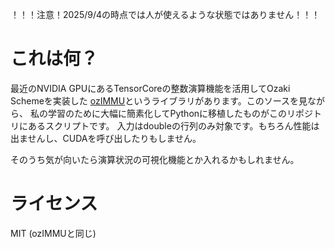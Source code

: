 ！！！注意！2025/9/4の時点では人が使えるような状態ではありません！！！

# これは何？
最近のNVIDIA GPUにあるTensorCoreの整数演算機能を活用してOzaki Schemeを実装した
[ozIMMU](https://github.com/enp1s0/ozIMMU)というライブラリがあります。このソースを見ながら、
私の学習のために大幅に簡素化してPythonに移植したものがこのリポジトリにあるスクリプトです。
入力はdoubleの行列のみ対象です。もちろん性能は出ませんし、CUDAを呼び出したりもしません。

そのうち気が向いたら演算状況の可視化機能とか入れるかもしれません。

# ライセンス
MIT (ozIMMUと同じ)